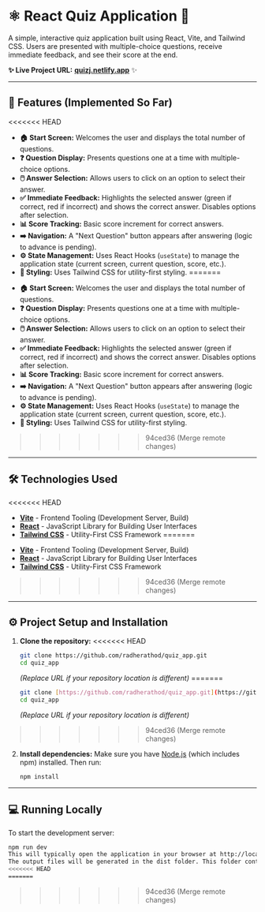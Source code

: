 # ⚛️ React Quiz Application 🧠

A simple, interactive quiz application built using React, Vite, and Tailwind CSS. Users are presented with multiple-choice questions, receive immediate feedback, and see their score at the end.

**✨ Live Project URL:** [**quizj.netlify.app**](https://quizj.netlify.app/) ✨

---

## 🚀 Features (Implemented So Far)

<<<<<<< HEAD
* **🏠 Start Screen:** Welcomes the user and displays the total number of questions.
* **❓ Question Display:** Presents questions one at a time with multiple-choice options.
* **🖱️ Answer Selection:** Allows users to click on an option to select their answer.
* **✅ Immediate Feedback:** Highlights the selected answer (green if correct, red if incorrect) and shows the correct answer. Disables options after selection.
* **📊 Score Tracking:** Basic score increment for correct answers.
* **➡️ Navigation:** A "Next Question" button appears after answering (logic to advance is pending).
* **⚙️ State Management:** Uses React Hooks (`useState`) to manage the application state (current screen, current question, score, etc.).
* **🎨 Styling:** Uses Tailwind CSS for utility-first styling.
=======
- **🏠 Start Screen:** Welcomes the user and displays the total number of questions.
- **❓ Question Display:** Presents questions one at a time with multiple-choice options.
- **🖱️ Answer Selection:** Allows users to click on an option to select their answer.
- **✅ Immediate Feedback:** Highlights the selected answer (green if correct, red if incorrect) and shows the correct answer. Disables options after selection.
- **📊 Score Tracking:** Basic score increment for correct answers.
- **➡️ Navigation:** A "Next Question" button appears after answering (logic to advance is pending).
- **⚙️ State Management:** Uses React Hooks (`useState`) to manage the application state (current screen, current question, score, etc.).
- **🎨 Styling:** Uses Tailwind CSS for utility-first styling.
>>>>>>> 94ced36 (Merge remote changes)

---

## 🛠️ Technologies Used

<<<<<<< HEAD
* [**Vite**](https://vitejs.dev/) - Frontend Tooling (Development Server, Build)
* [**React**](https://react.dev/) - JavaScript Library for Building User Interfaces
* [**Tailwind CSS**](https://tailwindcss.com/) - Utility-First CSS Framework
=======
- [**Vite**](https://vitejs.dev/) - Frontend Tooling (Development Server, Build)
- [**React**](https://react.dev/) - JavaScript Library for Building User Interfaces
- [**Tailwind CSS**](https://tailwindcss.com/) - Utility-First CSS Framework
>>>>>>> 94ced36 (Merge remote changes)

---

## ⚙️ Project Setup and Installation

1.  **Clone the repository:**
<<<<<<< HEAD
    ```bash
    git clone https://github.com/radherathod/quiz_app.git
    cd quiz_app
    ```
    *(Replace URL if your repository location is different)*
=======

    ```bash
    git clone [https://github.com/radherathod/quiz_app.git](https://github.com/radherathod/quiz_app.git)
    cd quiz_app
    ```

    _(Replace URL if your repository location is different)_
>>>>>>> 94ced36 (Merge remote changes)

2.  **Install dependencies:**
    Make sure you have [Node.js](https://nodejs.org/) (which includes npm) installed. Then run:
    ```bash
    npm install
    ```

---

## 💻 Running Locally

To start the development server:

```bash
npm run dev
This will typically open the application in your browser at http://localhost:5173 (the port may vary). The server supports Hot Module Replacement (HMR) for a fast development experience.📦 Building for ProductionTo create an optimized production build:npm run build
The output files will be generated in the dist folder. This folder contains the static assets ready for deployment.☁️ DeploymentThis application is designed for easy deployment to static hosting platforms like:NetlifyVercelGitHub PagesFor Netlify / Vercel, connect your Git repository and configure the build settings as follows:Build command: npm run buildPublish directory: dist📄 React + Vite (Template Information)This section contains standard information from the Vite React template.This template provides a minimal setup to get React working in Vite with HMR and some ESLint rules.Currently, two official plugins are available:@vitejs/plugin-react uses Babel for Fast Refresh@vitejs/plugin-react-swc uses SWC for Fast RefreshExpanding the ESLint configurationIf you are developing a production application, we recommend using TypeScript with type-aware lint rules enabled. Check out the [TS template](
<<<<<<< HEAD
=======
```
>>>>>>> 94ced36 (Merge remote changes)
